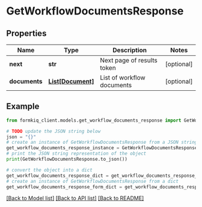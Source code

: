 # GetWorkflowDocumentsResponse


## Properties

Name | Type | Description | Notes
------------ | ------------- | ------------- | -------------
**next** | **str** | Next page of results token | [optional] 
**documents** | [**List[Document]**](Document.md) | List of workflow documents | [optional] 

## Example

```python
from formkiq_client.models.get_workflow_documents_response import GetWorkflowDocumentsResponse

# TODO update the JSON string below
json = "{}"
# create an instance of GetWorkflowDocumentsResponse from a JSON string
get_workflow_documents_response_instance = GetWorkflowDocumentsResponse.from_json(json)
# print the JSON string representation of the object
print(GetWorkflowDocumentsResponse.to_json())

# convert the object into a dict
get_workflow_documents_response_dict = get_workflow_documents_response_instance.to_dict()
# create an instance of GetWorkflowDocumentsResponse from a dict
get_workflow_documents_response_form_dict = get_workflow_documents_response.from_dict(get_workflow_documents_response_dict)
```
[[Back to Model list]](../README.md#documentation-for-models) [[Back to API list]](../README.md#documentation-for-api-endpoints) [[Back to README]](../README.md)


